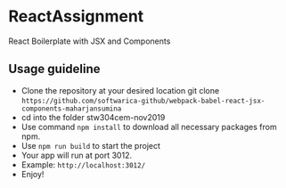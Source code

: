 # ReactAssignment
React Boilerplate with JSX and Components

## Usage guideline

- Clone the repository at your desired location git clone `https://github.com/softwarica-github/webpack-babel-react-jsx-components-maharjansumina`
- cd into the folder stw304cem-nov2019
- Use command `npm install` to download all necessary packages from npm.
- Use `npm run build` to start the project
- Your app will run at port 3012.
- Example: `http://localhost:3012/`
- Enjoy!